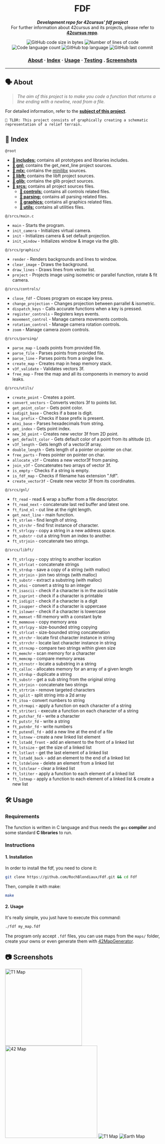 <h1 align="center">
	 FDF
</h1>

<p align="center">
	<b><i>Development repo for 42cursus' fdf project</i></b><br>
	For further information about 42cursus and its projects, please refer to <a href="https://github.com/rochblondiaux/42cursus"><b>42cursus repo</b></a>.
</p>

<p align="center">
	<img alt="GitHub code size in bytes" src="https://img.shields.io/github/languages/code-size/rochblondiaux/fdf?color=blueviolet" />
	<img alt="Number of lines of code" src="https://img.shields.io/tokei/lines/github/rochblondiaux/fdf?color=blueviolet" />
	<img alt="Code language count" src="https://img.shields.io/github/languages/count/rochblondiaux/fdf?color=blue" />
	<img alt="GitHub top language" src="https://img.shields.io/github/languages/top/rochblondiaux/fdf?color=blue" />
	<img alt="GitHub last commit" src="https://img.shields.io/github/last-commit/rochblondiaux/fdf?color=brightgreen" />
</p>

<h3 align="center">
	<a href="#%EF%B8%8F-about">About</a>
	<span> · </span>
	<a href="#-index">Index</a>
	<span> · </span>
	<a href="#%EF%B8%8F-usage">Usage</a>
	<span> · </span>
	<a href="#-testing">Testing</a>
    <span> . </span>
    <a href="#-screenshots">Screenshots</a>
</h3>

---

## 🗣️ About

> _The aim of this project is to make you code a function that returns a line ending with a newline, read from a file._

For detailed information, refer to the [**subject of this project**](https://github.com/RochBlondiaux/fdf/blob/main/fr.subject.pdf).

	🚀 TLDR: This project consists of graphically creating a schematic representation of a relief terrain.

## 📑 Index

`@root`

* [**📁 includes:**](includes/) contains all prototypes and libraries includes.
* [**📁 gnl:**](get_next_line/) contains the get_next_line project sources.
* [**📁 mlx:**](mlx/) contains the [minilibx](https://harm-smits.github.io/42docs/libs/minilibx/getting_started.html) sources.
* [**📁 libft:**](libft/) contains the libft project sources.
* [**📁 glib:**](glib/) contains the glib project sources.
* [**📁 srcs:**](srcs/) contains all project sources files.
  * [**📁 controls:**](srcs/controls/) contains all controls related files.
  * [**📁 parsing:**](srcs/parsing/) contains all parsing related files.
  * [**📁 graphics:**](srcs/hooks/) contains all graphics related files.
  * [**📁 utils:**](srcs/utils/) contains all utilities files.

`@/srcs/main.c`
* `main` - Starts the program.
* `init_camera` - Initializes virtual camera.
* `init` - Initializes camera & set default projection.
* `init_window` - Initializes window & image via the glib.

`@/srcs/graphics/`
* `render` - Renders backgrounds and lines to window.
* `clear_image` - Draws the background.
* `draw_lines` - Draws lines from vector list.
* `project` - Projects image using isometric or parallel function, rotate & fit camera.

`@/srcs/controls/`
* `close_fdf` - Closes program on escape key press.
* `change_projection` - Changes projection between parrallel & isometric.
* `dispatch_keys` - Calls accurate functions when a key is pressed.
* `register_controls` - Registers keys events.
* `movement_control` - Manage camera movements controls.
* `rotation_control` - Manage camera rotation controls.
* `zoom` - Manage camera zoom controls.

`@/srcs/parsing/`
* `parse_map` - Loads points from provided file. 
* `parse_file` - Parses points from provided file.
* `parse_line` - Parses points from a single line.
* `create_map` - Creates map in heap memory stack.
* `v3f_validate` - Validates vectors 3f.
* `free_map` - Free the map and all its components in memory to avoid leaks.

`@/srcs/utils/`
* `create_point` - Creates a point.
* `convert_vectors` - Converts vectors 3f to points list.
* `get_point_color` - Gets point color.
* `isdigit_base` - Checks if a base is digit.
* `has_prefix` - Checks if base prefix is present.
* `atoi_base` - Parses hexadecimals from string.
* `get_index` - Gets point index.
* `new_3d_point` - Creates new vector 3f from 2D point.
* `get_default_color` - Gets default color of a point from its altitude (z).
* `v3f_length` - Gets length of a vector3f array.
* `double_length` - Gets length of a pointer on pointer on char.
* `free_parts` - Frees pointer on pointer on char.
* `allocate_v3f` - Creates a new vector3f from parsing.
* `join_v3f` - Concatenates two arrays of vector 3f.
* `is_empty` - Checks if a string is empty.
* `is_fdf_map` - Checks if filename has extension ".fdf".
* `create_vector3f` - Create new vector 3f from its coordinates.

`@/srcs/gnl/`
* `ft_read`	- read & wrap a buffer from a file descriptor.
* `ft_read_next`	- concatenate last red buffer and latest one.
* `ft_find_nl`	- cut line at the right length.
* `get_next_line`	- main function.
* `ft_strlen`		- find length of string.
* `ft_strchr`		- find first instance of character.
* `ft_strlcpy`		- copy a string in a new address space.
* `ft_substr`		- cut a string from an index to another.
* `ft_strjoin`		- concatenate two strings.

`@/srcs/libft/`

* `ft_strlcpy`	- copy string to another location
* `ft_strlcat`	- concatenate strings
* `ft_strdup`	- save a copy of a string (with malloc)
* `ft_strjoin`	- join two strings (with malloc)
* `ft_substr`	- extract a substring (with malloc)
* `ft_atoi`	    - convert a string to an integer
* `ft_isascii`	- check if a character is in the ascii table
* `ft_isprint`  - check if a character is printable
* `ft_isdigit`	    - check if a character is a digit
* `ft_isupper`	    - check if a character is uppercase
* `ft_islower`	    - check if a character is lowercase
* `ft_memset`	    - fill memory with a constant byte
* `ft_memmove`	    - copy memory area
* `ft_strlcpy`	    - size-bounded string copying
* `ft_strlcat`	    - size-bounded string concatenation
* `ft_strchr`	    - locate first character instance in string
* `ft_strrchr`	    - locate last character instance in string
* `ft_strncmp`	    - compare two strings within given size
* `ft_memchr`	    - scan memory for a character
* `ft_memcmp`	    - compare memory areas
* `ft_strnstr`	    - locate a substring in a string
* `ft_calloc`	    - allocates memory for an array of a given length
* `ft_strdup`	    - duplicate a string
* `ft_substr`	- get a sub string from the original string
* `ft_strjoin`	- concatenate two strings
* `ft_strtrim`	- remove targeted characters
* `ft_split`	- split string into a 2d array
* `ft_itoa`	- convert numbers to string
* `ft_strmapi`	- apply a function on each character of a string
* `ft_striteri`	- execute a function on each character of a string
* `ft_putchar_fd`	- write a character
* `ft_putstr_fd`	- write a string
* `ft_putnbr_fd`	- write numbers
* `ft_putendl_fd`	- add a new line at the end of a file
* `ft_lstnew`	- create a new linked list element
* `ft_lstadd_front`	- add an element to the front of a linked list
* `ft_lstsize`	- get the size of a linked list
* `ft_lstlast`	- get the last element of a linked list
* `ft_lstadd_back`	- add an element to the end of a linked list
* `ft_lstdelone`	- delete an element from a linked list
* `ft_lstclear`	- clear a linked list
* `ft_lstiter`	- apply a function to each element of a linked list
* `ft_lstmap`	- apply a function to each element of a linked list & create a new list

## 🛠️ Usage

### Requirements

The function is written in C language and thus needs the **`gcc` compiler** and some standard **C libraries** to run.

### Instructions

#### 1. Installation
In order to install the fdf, you need to clone it:
```bash
git clone https://github.com/RochBlondiaux/Fdf.git && cd Fdf
```
Then, compile it with make:
```bash
make
```

#### 2. Usage
It's really simple, you just have to execute this command:
```bash
./fdf my_map.fdf
```
The program only accept `.fdf` files, you can use maps from the `maps/` folder,
create your owns or even generate them with [42MapGenerator](https://github.com/jgigault/42MapGenerator).

## 📷 Screenshots

<img alt="T1 Map" src="https://i.gyazo.com/a0a1d3f36da4f1b51026a7acbf0adf74.gif" width="250px"/>
<img alt="42 Map" src="https://i.gyazo.com/86b13086e7ed939d877a26dae1148ead.gif" width="300px"/>
<img alt="T1 Map" src="https://i.gyazo.com/8e260e1ae2c4effba56b3c33ddb36e28.gif"/>
<img alt="Earth Map" src="https://i.gyazo.com/558fe4399dcc4a2c587e60b1b992dc84.png"/>